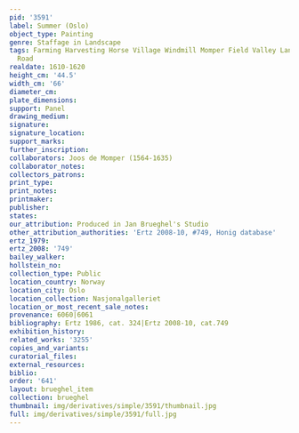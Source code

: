 ```yaml
---
pid: '3591'
label: Summer (Oslo)
object_type: Painting
genre: Staffage in Landscape
tags: Farming Harvesting Horse Village Windmill Momper Field Valley Landscape Labor
  Road
realdate: 1610-1620
height_cm: '44.5'
width_cm: '66'
diameter_cm: 
plate_dimensions: 
support: Panel
drawing_medium: 
signature: 
signature_location: 
support_marks: 
further_inscription: 
collaborators: Joos de Momper (1564-1635)
collaborator_notes: 
collectors_patrons: 
print_type: 
print_notes: 
printmaker: 
publisher: 
states: 
our_attribution: Produced in Jan Brueghel's Studio
other_attribution_authorities: 'Ertz 2008-10, #749, Honig database'
ertz_1979: 
ertz_2008: '749'
bailey_walker: 
hollstein_no: 
collection_type: Public
location_country: Norway
location_city: Oslo
location_collection: Nasjonalgalleriet
location_or_most_recent_sale_notes: 
provenance: 6060|6061
bibliography: Ertz 1986, cat. 324|Ertz 2008-10, cat.749
exhibition_history: 
related_works: '3255'
copies_and_variants: 
curatorial_files: 
external_resources: 
biblio: 
order: '641'
layout: brueghel_item
collection: brueghel
thumbnail: img/derivatives/simple/3591/thumbnail.jpg
full: img/derivatives/simple/3591/full.jpg
---
```

